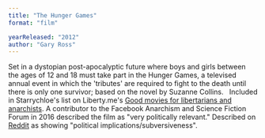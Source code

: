 ```yaml
---
title: "The Hunger Games"
format: "film"

yearReleased: "2012"
author: "Gary Ross"
---
```

Set in a dystopian post-apocalyptic future where boys and  girls between the ages of 12 and 18 must take part in the Hunger Games, a  televised annual event in which the 'tributes' are required to fight to the  death until there is only one survivor; based on the novel by Suzanne Collins.
 
Included in Starrychloe's list on Liberty.me's <a href="https://liberty.me/discuss/t/good-movies-for-libertarians-and-anarchists/"> Good movies for libertarians and anarchists</a>. A contributor to the  Facebook Anarchism and Science Fiction Forum in 2016 described the film as "very  politically relevant." Described on <a href="https://www.reddit.com/r/Anarchism/comments/1953qj/have_you_any_movie_recommendations_containing/"> Reddit</a> as showing "political implications/subversiveness".